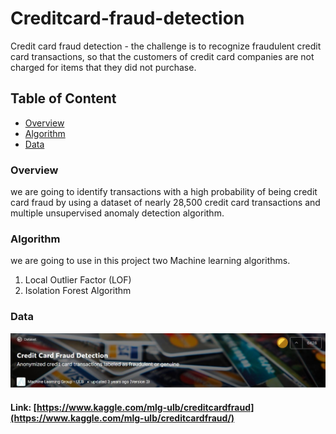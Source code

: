 # Creditcard-fraud-detection
Credit card fraud detection - the challenge is to recognize fraudulent credit card transactions, so that the customers of credit card companies are not charged for items that they did not purchase.

## Table of Content
  * [Overview](#Overview) 
  * [Algorithm](#Algorithm)  
  * [Data](#Data) 
  
### Overview
we are going to identify transactions with a high probability of being credit card fraud by using a dataset of nearly 28,500 credit card transactions and multiple unsupervised anomaly detection algorithm.

### Algorithm
we are going to use in this project two Machine learning algorithms.
  1. Local Outlier Factor (LOF)
  2. Isolation Forest Algorithm
  
### Data
![Image of credit](https://github.com/professor-4/Creditcard-fraud-detection/blob/master/pic/credit.JPG)

#### Link: [https://www.kaggle.com/mlg-ulb/creditcardfraud](https://www.kaggle.com/mlg-ulb/creditcardfraud/)

